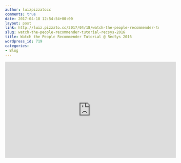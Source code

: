 ```yaml
---
author: luizpizzatocc
comments: true
date: 2017-04-18 12:54:54+00:00
layout: post
link: http://luiz.pizzato.cc/2017/04/18/watch-the-people-recommender-tutorial-recsys-2016/
slug: watch-the-people-recommender-tutorial-recsys-2016
title: Watch the People Recommender Tutorial @ RecSys 2016
wordpress_id: 719
categories:
- Blog
---
```


<iframe width="560" height="315" src="https://www.youtube.com/embed/jRKhpTDEtqs?rel=0" frameborder="0" allow="autoplay; encrypted-media" allowfullscreen></iframe>
